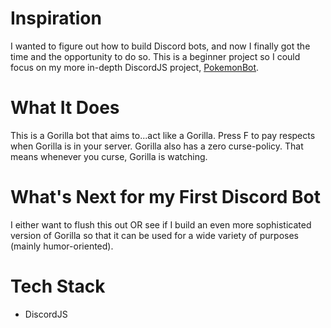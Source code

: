 # Inspiration
I wanted to figure out how to build Discord bots, and now I finally got the time and the opportunity to do so. This is a beginner project so I could focus on my more in-depth DiscordJS project, [PokemonBot](https://github.com/Rick10101221/pokemonBot).

# What It Does
This is a Gorilla bot that aims to...act like a Gorilla. Press F to pay respects when Gorilla is in your server. Gorilla also has a zero curse-policy. That means whenever you curse, Gorilla is watching. 

# What's Next for my First Discord Bot
I either want to flush this out OR see if I build an even more sophisticated version of Gorilla so that it can be used for a wide variety of purposes (mainly humor-oriented). 

# Tech Stack
- DiscordJS
